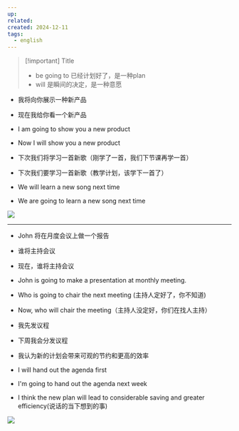 ```yaml
---
up: 
related: 
created: 2024-12-11
tags:
  - english
---
```



> [!important] Title
> - be going to 已经计划好了，是一种plan
> - will 是瞬间的决定，是一种意愿


- 我将向你展示一种新产品
- 现在我给你看一个新产品

- I am going to show you a new product
- Now I will show you a new product


- 下次我们将学习一首新歌（刚学了一首，我们下节课再学一首）
- 下次我们要学习一首新歌（教学计划，该学下一首了）

- We will learn a new song next time
- We are going to learn a new song next time


![](https://s1.vika.cn/space/2025/01/06/719988fa8ef549c5a327920edce14ff5)

---

- John 将在月度会议上做一个报告
- 谁将主持会议
- 现在，谁将主持会议

- John is going to make a presentation at monthly meeting.
- Who is going to chair the next meeting (主持人定好了，你不知道)
- Now, who will chair the meeting（主持人没定好，你们在找人主持）

- 我先发议程
- 下周我会分发议程
- 我认为新的计划会带来可观的节约和更高的效率

- I will hand out the agenda first
- I'm going to hand out the agenda next week 
- I think the new plan will lead to considerable saving and greater efficiency(说话的当下想到的事)


![](https://s1.vika.cn/space/2025/01/06/38390ccc18744dd280102cb091b501f2)



